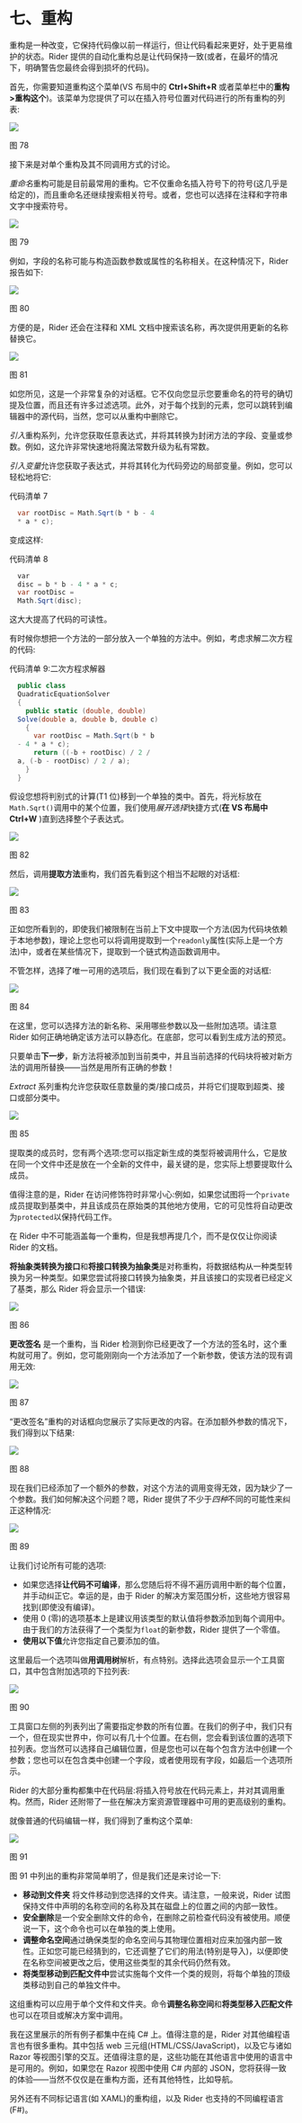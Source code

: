 # 七、重构

重构是一种改变，它保持代码像以前一样运行，但让代码看起来更好，处于更易维护的状态。Rider 提供的自动化重构总是让代码保持一致(或者，在最坏的情况下，明确警告您最终会得到损坏的代码)。

首先，你需要知道重构这个菜单(VS 布局中的 **Ctrl+Shift+R** 或者菜单栏中的**重构>重构这个**)。该菜单为您提供了可以在插入符号位置对代码进行的所有重构的列表:

![](img/image083.jpg)

图 78

接下来是对单个重构及其不同调用方式的讨论。

*重命名*重构可能是目前最常用的重构。它不仅重命名插入符号下的符号(这几乎是给定的)，而且重命名还继续搜索相关符号。或者，您也可以选择在注释和字符串文字中搜索符号。

![](img/image084.jpg)

图 79

例如，字段的名称可能与构造函数参数或属性的名称相关。在这种情况下，Rider 报告如下:

![](img/image085.jpg)

图 80

方便的是，Rider 还会在注释和 XML 文档中搜索该名称，再次提供用更新的名称替换它。

![](img/image086.jpg)

图 81

如您所见，这是一个非常复杂的对话框。它不仅向您显示您要重命名的符号的确切提及位置，而且还有许多过滤选项。此外，对于每个找到的元素，您可以跳转到编辑器中的源代码，当然，您可以从重构中删除它。

*引入*重构系列，允许您获取任意表达式，并将其转换为封闭方法的字段、变量或参数。例如，这允许非常快速地将魔法常数升级为私有常数。

*引入变量*允许您获取子表达式，并将其转化为代码旁边的局部变量。例如，您可以轻松地将它:

代码清单 7

```cs
  var rootDisc = Math.Sqrt(b * b - 4
  * a * c);

```

变成这样:

代码清单 8

```cs
  var
  disc = b * b - 4 * a * c;
  var rootDisc =
  Math.Sqrt(disc);

```

这大大提高了代码的可读性。

有时候你想把一个方法的一部分放入一个单独的方法中。例如，考虑求解二次方程的代码:

代码清单 9:二次方程求解器

```cs
  public class
  QuadraticEquationSolver
  {
    public static (double, double)
  Solve(double a, double b, double c)
    {
      var rootDisc = Math.Sqrt(b * b
  - 4 * a * c);
      return ((-b + rootDisc) / 2 /
  a, (-b - rootDisc) / 2 / a);
    }
  }

```

假设您想将判别式的计算(T1 位)移到一个单独的类中。首先，将光标放在`Math.Sqrt()`调用中的某个位置，我们使用*展开选择*快捷方式(**在 VS 布局中 Ctrl+W** )直到选择整个子表达式。

![](img/image088.jpg)

图 82

然后，调用**提取方法**重构，我们首先看到这个相当不起眼的对话框:

![](img/image089.jpg)

图 83

正如您所看到的，即使我们被限制在当前上下文中提取一个方法(因为代码块依赖于本地参数)，理论上您也可以将调用提取到一个`readonly`属性(实际上是一个方法)中，或者在某些情况下，提取到一个链式构造函数调用中。

不管怎样，选择了唯一可用的选项后，我们现在看到了以下更全面的对话框:

![](img/image090.jpg)

图 84

在这里，您可以选择方法的新名称、采用哪些参数以及一些附加选项。请注意 Rider 如何正确地确定该方法可以静态化。在底部，您可以看到生成方法的预览。

只要单击**下一步**，新方法将被添加到当前类中，并且当前选择的代码块将被对新方法的调用所替换——当然是用所有正确的参数！

*Extract* 系列重构允许您获取任意数量的类/接口成员，并将它们提取到超类、接口或部分类中。

![](img/image091.jpg)

图 85

提取类的成员时，您有两个选项:您可以指定新生成的类型将被调用什么，它是放在同一个文件中还是放在一个全新的文件中，最关键的是，您实际上想要提取什么成员。

值得注意的是，Rider 在访问修饰符时非常小心:例如，如果您试图将一个`private`成员提取到基类中，并且该成员在原始类的其他地方使用，它的可见性将自动更改为`protected`以保持代码工作。

在 Rider 中不可能涵盖每一个重构，但是我想再提几个，而不是仅仅让你阅读 Rider 的文档。

**将抽象类转换为接口**和**将接口转换为抽象类**是对称重构，将数据结构从一种类型转换为另一种类型。如果您尝试将接口转换为抽象类，并且该接口的实现者已经定义了基类，那么 Rider 将会显示一个错误:

![](img/image092.jpg)

图 86

**更改签名** 是一个重构，当 Rider 检测到你已经更改了一个方法的签名时，这个重构就可用了。例如，您可能刚刚向一个方法添加了一个新参数，使该方法的现有调用无效:

![](img/image093.jpg)

图 87

“更改签名”重构的对话框向您展示了实际更改的内容。在添加额外参数的情况下，我们得到以下结果:

![](img/image094.jpg)

图 88

现在我们已经添加了一个额外的参数，对这个方法的调用变得无效，因为缺少了一个参数。我们如何解决这个问题？嗯，Rider 提供了不少于*四种*不同的可能性来纠正这种情况:

![](img/image095.jpg)

图 89

让我们讨论所有可能的选项:

*   如果您选择**让代码不可编译**，那么您随后将不得不遍历调用中断的每个位置，并手动纠正它。幸运的是，由于 Rider 的解决方案范围分析，这些地方很容易找到(即使没有编译)。
*   使用 0 (零)的选项基本上是建议用该类型的默认值将参数添加到每个调用中。由于我们的方法获得了一个类型为`float`的新参数，Rider 提供了一个零值。
*   **使用以下值**允许您指定自己要添加的值。

这里最后一个选项叫做**用调用树**解析，有点特别。选择此选项会显示一个工具窗口，其中包含附加选项的下拉列表:

![](img/image096.jpg)

图 90

工具窗口左侧的列表列出了需要指定参数的所有位置。在我们的例子中，我们只有一个，但在现实世界中，你可以有几十个位置。在右侧，您会看到该位置的选项下拉列表。您当然可以选择自己编辑位置，但是您也可以在每个包含方法中创建一个参数；您也可以在包含类中创建一个字段，或者使用现有字段，如最后一个选项所示。

Rider 的大部分重构都集中在代码层:将插入符号放在代码元素上，并对其调用重构。然而，Rider 还附带了一些在解决方案资源管理器中可用的更高级别的重构。

就像普通的代码编辑一样，我们得到了重构这个菜单:

![](img/image097.jpg)

图 91

图 91 中列出的重构非常简单明了，但是我们还是来讨论一下:

*   **移动到文件夹** 将文件移动到您选择的文件夹。请注意，一般来说，Rider 试图保持文件中声明的名称空间的名称及其在磁盘上的位置之间的内部一致性。
*   **安全删除**是一个安全删除文件的命令，在删除之前检查代码没有被使用。顺便说一下，这个命令也可以在单独的类上使用。
*   **调整命名空间**通过确保类型的命名空间与其物理位置相对应来加强内部一致性。正如您可能已经猜到的，它还调整了它们的用法(特别是导入)，以便即使在名称空间被更改之后，使用这些类型的其余代码仍然有效。
*   **将类型移动到匹配文件中**尝试实施每个文件一个类的规则，将每个单独的顶级类移动到自己的单独文件中。

这组重构可以应用于单个文件和文件夹。命令**调整名称空间**和**将类型移入匹配文件**也可以在项目或解决方案中调用。

我在这里展示的所有例子都集中在纯 C# 上。值得注意的是，Rider 对其他编程语言也有很多重构。其中包括 web 三元组(HTML/CSS/JavaScript)，以及它与诸如 Razor 等视图引擎的交互。还值得注意的是，这些功能在其他语言中使用的语言中是可用的。例如，如果您在 Razor 视图中使用 C# 内部的 JSON，您将获得一致的体验——当然不仅仅是在重构方面，还有其他特性，比如导航。

另外还有不同标记语言(如 XAML)的重构组，以及 Rider 也支持的不同编程语言(F#)。